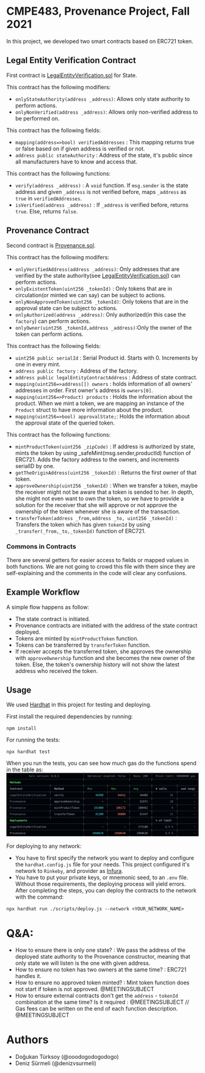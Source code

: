 # CMPE483, Provenance Project, Fall 2021
In this project, we developed two smart contracts based on ERC721 token.

## Legal Entity Verification Contract
First contract is [LegalEntityVerification.sol](./contracts/LegalEntityVerification.sol) for State. 

This contract has the following modifiers:
- `onlyStateAuthority(address _address)`: Allows only state authority to perform actions.
- `onlyNonVerified(address _address)`: Allows only non-verified address to be performed on.

This contract has the following fields:
- `mapping(address=>bool) verifiedAddresses` : This mapping returns true or false based on if given address is verified or not.
- `address public stateAuthority` : Address of the state, it's public since all manufacturers have to know and access that.

This contract has the following functions:
- `verify(address _address)` : A `void` function. If `msg.sender` is the state address and given `_address` is not verified before, maps `_address` as `true` in `verifiedAddresses`.
- `isVerified(address _address)` : If `_address` is verified before, returns `true`. Else, returns `false`.

## Provenance Contract
Second contract is [Provenance.sol](./contracts/Provenance.sol). 

This contract has the following modifers:
- `onlyVerifiedAddress(address _address)`: Only addresses that are verified by the state authority(see [LegalEntityVerification.sol](./contracts/LegalEntityVerification.sol)) can perform actions.
- `onlyExistentToken(uint256 _tokenId)` : Only tokens that are in circulation(or minted we can say) can be subject to actions. 
- `onlyNonApprovedToken(uint256 _tokenId)`: Only tokens that are in the approval state can be subject to actions.
- `onlyAuthorized(address _address)`: Only authorized(in this case the `factory`) can perform actions.
- `onlyOwner(uint256 _tokenId,address _address)`:Only the owner of the token can perform actions. 

This contract has the following fields:
-  `uint256 public serialId` : Serial Product id. Starts with 0. Increments by one in every mint.
-  `address public factory` : Address of the factory.
-  `address public legalEntityContractAddress` : Address of state contract.
-  `mapping(uint256=>address[]) owners` : holds information of all owners' addresses in order. First owner's address is `owners[0]`.
-  `mapping(uint256=>Product) products` : Holds the information about the product. When we mint a token, we are mapping an instance of the `Product` struct to have more information about the product.
- `mapping(uint256=>bool) approvalState;`: Holds the information about the approval state of the queried token.

This contract has the following functions: 
- `mintProductToken(uint256 _zipCode)` : If address is authorized by state, mints the token by using _safeMint(msg.sender,productId) function of ERC721. Adds the factory address to the owners, and increments serialID by one.
- `getTheOriginAddress(uint256 _tokenId)` : Returns the first owner of that token.
- `approveOwnership(uint256 _tokenId)` : When we transfer a token, maybe the receiver might not be aware that a token is sended to her. In depth, she might not even want to own the token, so we have to provide a solution for the receiver that she will approve or not approve the ownership of the token whenever she is aware of the transaction.
- `transferToken(address _from,address _to, uint256 _tokenId)` : Transfers the token which has given `tokenId` by using  `_transfer(_from,_to,_tokenId)` function of ERC721.

### Commons in Contracts
There are several getters for easier access to fields or mapped values in both functions. We are not going to crowd this file with them since they are self-explaining and the comments in the code will clear any confusions.


## Example Workflow
A simple flow happens as follow:

- The state contract is initiated.
- Provenance contracts are initiated with the address of the state contract deployed.
- Tokens are minted by `mintProductToken` function.
- Tokens can be transferred by `transferToken` function.
- If receiver accepts the transferred token, she approves the ownership with `approveOwnership` function and she becomes the new owner of the token. Else, the token's ownership history will not show the latest address who received the token.

## Usage
We used [Hardhat](https://hardhat.org/) in this project for testing and deploying.

First install the required dependencies by running:
```
npm install 
```

For running the tests:
```
npx hardhat test
```

When you run the tests, you can see how much gas do the functions spend in the table as:
![The gas usage per function!](./assets/gasresults.png)

For deploying to any network:
- You have to first specify the network you want to deploy and configure the `hardhat.config.js` file for your needs. This project configured it's network to `Rinkeby`, and provider as [Infura](https://infura.io/).
- You have to put your private keys, or mnemonic seed, to an `.env` file. Without those requirements, the deploying process will yield errors.
After completing the steps, you can deploy the contracts to the network with the command:
```
npx hardhat run ./scripts/deploy.js --network <YOUR_NETWORK_NAME>
```


# Q&A:
 - How to ensure there is only one state? : We pass the address of the deployed state authority to the Provenance constructor, meaning that only state we will listen is the one with given address.
 - How to ensure no token has two owners at the same time? : ERC721 handles it.
 - How to ensure no approved token minted? : Mint token function does not start if token is not approved. @MEETINGSUBJECT
 - How to ensure external contracts don't get the `address` - `tokenId` combination at the same time? Is it required : @MEETINGSUBJECT
// Gas fees can be written on the end of each function description. @MEETINGSUBJECT


# Authors
 - Doğukan Türksoy (@ooodogodogodogo)
 - Deniz Sürmeli   (@denizvsurmeli)